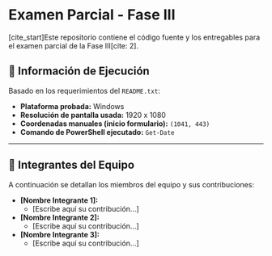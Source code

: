 # Examen Parcial - Fase III

[cite_start]Este repositorio contiene el código fuente y los entregables para el examen parcial de la Fase III[cite: 2].

## 📄 Información de Ejecución

Basado en los requerimientos del `README.txt`:

* **Plataforma probada:** Windows 
* **Resolución de pantalla usada:** 1920 x 1080 
* **Coordenadas manuales (inicio formulario):** `(1041, 443)` 
* **Comando de PowerShell ejecutado:** `Get-Date` 

---

## 👥 Integrantes del Equipo

A continuación se detallan los miembros del equipo y sus contribuciones:

* **[Nombre Integrante 1]:**
    * [Escribe aquí su contribución...]
* **[Nombre Integrante 2]:**
    * [Escribe aquí su contribución...]
* **[Nombre Integrante 3]:**
    * [Escribe aquí su contribución...]
